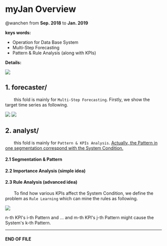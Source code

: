 
# myJan Overview

@wanchen from **Sep. 2018** to **Jan. 2019**

**keys words:**
  - Operation for Data Base System
  - Multi-Step Forecasting
  - Pattern & Rule Analysis (along with KPIs)

**Details:**


<img src="http://chart.googleapis.com/chart?cht=tx&chl= $$**********$$" style="border:none;">

## 1. forecaster/

&emsp;&emsp;this fold is mainly for `Multi-Step Forecasting`. Firstly, we show the target time series as following.

<img src="http://chart.googleapis.com/chart?cht=tx&chl= $$ HealthScore = [x_1, x_2,..., x_N]$$" style="border:none;">    <img src="http://chart.googleapis.com/chart?cht=tx&chl= $ x_t \in [0, 100] $" style="border:none;">


## 2. analyst/

&emsp;&emsp;this fold is mainly for `Pattern & KPIs Analysis`. <u>Actually, the Pattern in one segmentation correspond with the System Condition.</u>

#### 2.1 Segmentation & Pattern


#### 2.2 Importance Analysis (simple idea)

#### 2.3 Rule Analysis (advanced idea)
&emsp;&emsp;To find how various KPIs affect the System Condition, we define the problem as `Rule Learning` which can mine the rules as following.

<img src="http://chart.googleapis.com/chart?cht=tx&chl= $$  Sn_i \vee ... \vee Sm_j -> S_k $$" style="border:none;">

n-th KPI's i-th Pattern and ... and m-th KPI's j-th Pattern might cause the System's k-th Pattern.

---
#### END OF FILE
